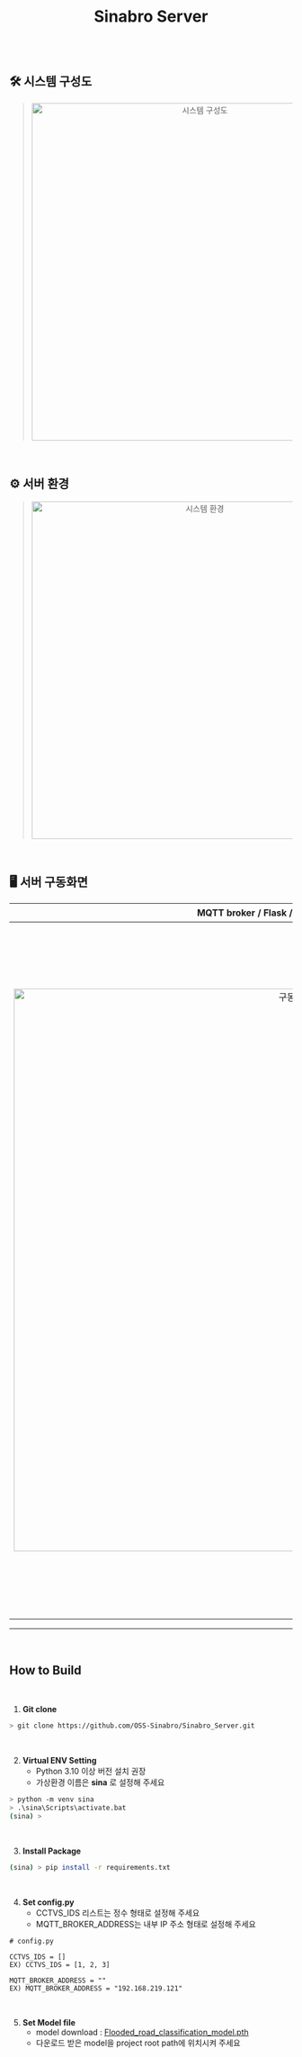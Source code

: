 <div align="center">
  <h1>Sinabro Server</h1>
<br/>
</div>

<br/>

## 🛠 시스템 구성도
><p align="center"><img src="https://github.com/OSS-Sinabro/Sinabro_Server/assets/90829718/5b7d8e34-79e5-4831-9091-6faea1e605cf" alt="시스템 구성도" width="600"></p>

<br/>

## ⚙ 서버 환경
><p align="center"><img src="https://github.com/OSS-Sinabro/Sinabro_Server/assets/90829718/6982fc1e-fdf6-4554-81c5-57f9be5a3ba1" alt="시스템 환경" width="600"></p>

<br/>

## 🖥 서버 구동화면

| **MQTT broker / Flask / Classification / Celery** | **관제센터 Webpage** |
| :--------: | :---------------------------: |
| <p align="center"><img src="https://github.com/OSS-Sinabro/Sinabro_Server/assets/90829718/0943afb7-930d-4bee-9010-e652704d2139" alt="구동화면 1" width="1000"></p> | <p align="center"><img src="https://github.com/OSS-Sinabro/Sinabro_Server/assets/90829718/f8a6bfbf-21d5-48a7-a98b-4d88f1b4522e" alt="구동화면 2" width="1200"></p> |

---
<br/>

## How to Build
<br/>

1. **Git clone**
```bash
> git clone https://github.com/OSS-Sinabro/Sinabro_Server.git
```
<br/>

2. **Virtual ENV Setting**<br/>
    - Python 3.10 이상 버전 설치 권장<br/>
    - 가상환경 이름은 <b>sina</b> 로 설정해 주세요

```bash
> python -m venv sina
> .\sina\Scripts\activate.bat
(sina) >
```
<br/>

3. **Install Package**<br/>

```bash
(sina) > pip install -r requirements.txt
```
<br/>

4. **Set config.py**<br/>
    - CCTVS_IDS 리스트는 정수 형태로 설정해 주세요<br/>
    - MQTT_BROKER_ADDRESS는 내부 IP 주소 형태로 설정해 주세요
```
# config.py

CCTVS_IDS = []
EX) CCTVS_IDS = [1, 2, 3]

MQTT_BROKER_ADDRESS = ""
EX) MQTT_BROKER_ADDRESS = "192.168.219.121"
```
<br/>

5. **Set Model file**<br/>
    - model download : <a href="https://drive.google.com/file/d/16JeA2ZvXkhJcd5dfkVBkT9tbOrz0xvyb/view?usp=sharing">Flooded_road_classification_model.pth</a>
    - 다운로드 받은 model을 project root path에 위치시켜 주세요

